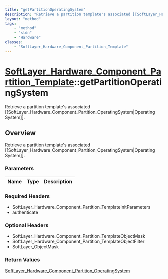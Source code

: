 ```yaml
---
title: "getPartitionOperatingSystem"
description: "Retrieve a partition template's associated [[SoftLayer_Hardware_Component_Partition_OperatingSystem|Operating System]]."
layout: "method"
tags:
    - "method"
    - "sldn"
    - "Hardware"
classes:
    - "SoftLayer_Hardware_Component_Partition_Template"
---
```

# [SoftLayer_Hardware_Component_Partition_Template](/reference/services/SoftLayer_Hardware_Component_Partition_Template)::getPartitionOperatingSystem

Retrieve a partition template's associated [[SoftLayer_Hardware_Component_Partition_OperatingSystem|Operating System]].


## Overview 
Retrieve a partition template's associated [[SoftLayer_Hardware_Component_Partition_OperatingSystem|Operating System]].

### Parameters 
|Name | Type | Description |
| --- | --- | --- |


### Required Headers
* SoftLayer_Hardware_Component_Partition_TemplateInitParameters
* authenticate

### Optional Headers
* SoftLayer_Hardware_Component_Partition_TemplateObjectMask
* SoftLayer_Hardware_Component_Partition_TemplateObjectFilter
* SoftLayer_ObjectMask

### Return Values
<a href='/reference/datatypes/SoftLayer_Hardware_Component_Partition_OperatingSystem'>SoftLayer_Hardware_Component_Partition_OperatingSystem </a>

